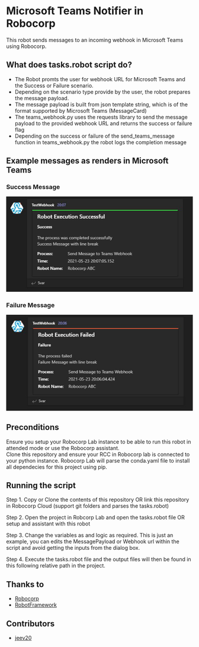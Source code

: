 # Microsoft Teams Notifier in Robocorp
This robot sends messages to an incoming webhook in Microsoft Teams using Robocorp.

## What does tasks.robot script do?
- The Robot promts the user for webhook URL for Microsoft Teams and the Success or Failure scenario.
- Depending on the scenario type provide by the user, the robot prepares the message payload.
- The message payload is built from json template string, which is of the format supported by Microsoft Teams (MessageCard)
- The teams_webhook.py uses the requests library to send the message payload to the provided webhook URL and returns the success or failure flag 
- Depending on the success or failure of the send_teams_message function in teams_webhook.py the robot logs the completion message


## Example messages as renders in Microsoft Teams

### Success Message
![SuccessImage](https://github.com/jeev20/MicrosoftTeamsNotifier_Robocorp/blob/main/images/Success.JPG)

### Failure Message
![FailureImage](https://github.com/jeev20/MicrosoftTeamsNotifier_Robocorp/blob/main/images/Failure.JPG)


## Preconditions 
Ensure you setup your Robocorp Lab instance to be able to run this robot in attended mode or use the Robocorp assistant.  
Clone this repository and ensure your RCC in Robocorp lab is connected to your python instance. Robocorp Lab will parse the conda.yaml file to install all dependecies for this project using pip. 


## Running the script 

Step 1. Copy or Clone the contents of this repository OR  link this repository in Robocorp Cloud (support git folders and parses the tasks.robot)

Step 2. Open the project in Robcorp Lab and open the tasks.robot file OR setup and assistant with this robot

Step 3. Change the variables as and logic as required. This is just an example, you can edits the MessagePayload or Webhook url within the script and avoid getting the inputs from the dialog box. 


Step 4. Execute the tasks.robot file and the output files will then be found in this following relative path in the project. 

## Thanks to 
* [Robocorp](https://robocorp.com)
* [RobotFramework](https://robotframework.org/)

## Contributors
* [jeev20]("https://github.com/jeev20")
